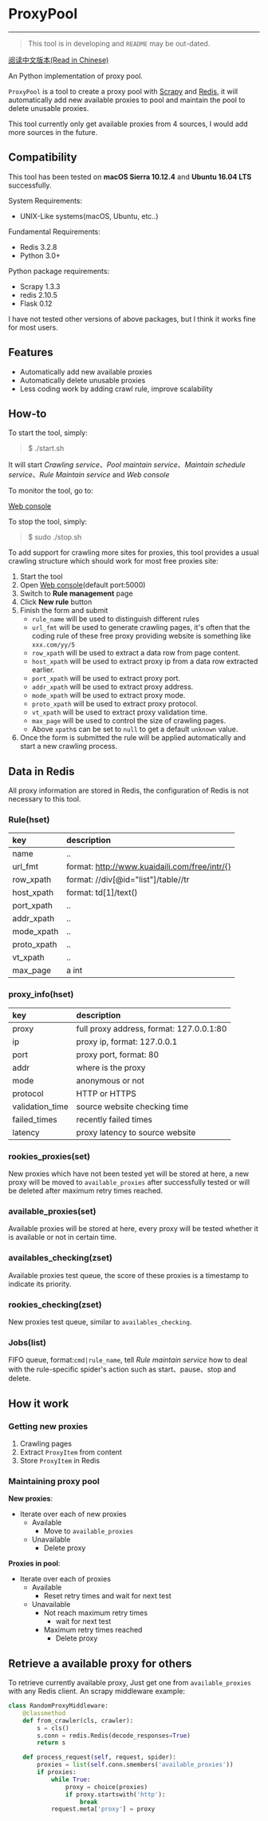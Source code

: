 # ProxyPool

---
> This tool is in developing and `README` may be out-dated.

[阅读中文版本(Read in Chinese)](README_CN.md)

An Python implementation of proxy pool.

`ProxyPool` is a tool to create a proxy pool with [Scrapy](https://scrapy.org) and [Redis](http://redis.io), it will automatically add new available proxies to pool and maintain the pool to delete unusable proxies.

This tool currently only get available proxies from 4 sources, I would add more sources in the future.

## Compatibility

This tool has been tested on **macOS Sierra 10.12.4** and **Ubuntu 16.04 LTS** successfully.

System Requirements:

* UNIX-Like systems(macOS, Ubuntu, etc..)

Fundamental Requirements:

* Redis 3.2.8
* Python 3.0+

Python package requirements:

* Scrapy 1.3.3
* redis 2.10.5
* Flask 0.12

I have not tested other versions of above packages, but I think it works fine for most users.

## Features

* Automatically add new available proxies
* Automatically delete unusable proxies
* Less coding work by adding crawl rule, improve scalability

## How-to

To start the tool, simply:
> $ ./start.sh

It will start *Crawling service*、*Pool maintain service*、*Maintain schedule service*、*Rule Maintain service* and *Web console*

To monitor the tool, go to:

[Web console](http://localhost:5000)

To stop the tool, simply:
> $ sudo ./stop.sh

To add support for crawling more sites for proxies, this tool provides a usual crawling structure which should work for most free proxies site:

1. Start the tool
2. Open [Web console](http://localhost:5000)(default port:5000)
3. Switch to **Rule management** page
4. Click **New rule** button
5. Finish the form and submit
	* `rule_name` will be used to distinguish different rules
	* `url_fmt` will be used to generate crawling pages, it's often that the coding rule of these free proxy providing website is something like `xxx.com/yy/5`
	* `row_xpath` will be used to extract a data row from page content.
	* `host_xpath` will be used to extract proxy ip from a data row extracted earlier.
	* `port_xpath` will be used to extract proxy port.
	* `addr_xpath` will be used to extract proxy address.
	* `mode_xpath` will be used to extract proxy mode.
	* `proto_xpath` will be used to extract proxy protocol.
	* `vt_xpath` will be used to extract proxy validation time.
	* `max_page` will be used to control the size of crawling pages.
	* Above `xpath`s can be set to `null` to get a default `unknown` value.
6. Once the form is submitted the rule will be applied automatically and start a new crawling process.

## Data in Redis

All proxy information are stored in Redis, the configuration of Redis is not necessary to this tool.

### Rule(hset)

key|description
:---|:---
name|..
url_fmt|format: http://www.kuaidaili.com/free/intr/{}
row_xpath|format: //div[@id="list"]/table//tr
host_xpath|format: td[1]/text()
port_xpath|..
addr_xpath|..
mode_xpath|..
proto_xpath|..
vt_xpath|..
max_page|a int

### proxy_info(hset)

key|description
:---|:---
proxy|full proxy address, format: 127.0.0.1:80
ip|proxy ip, format: 127.0.0.1
port|proxy port, format: 80
addr|where is the proxy
mode|anonymous or not
protocol| HTTP or HTTPS
validation_time|source website checking time
failed_times|recently failed times
latency|proxy latency to source website

### rookies_proxies(set)

New proxies which have not been tested yet will be stored at here, a new proxy will be moved to `available_proxies` after successfully tested or will be deleted after maximum retry times reached.

### available_proxies(set)

Available proxies will be stored at here, every proxy will be tested whether it is available or not in certain time.

### availables_checking(zset)

Available proxies test queue, the score of these proxies is a timestamp to indicate its priority.

### rookies_checking(zset)

New proxies test queue, similar to `availables_checking`.

### Jobs(list)

FIFO queue, format:`cmd|rule_name`, tell *Rule maintain service* how to deal with the rule-specific spider's action such as start、pause、stop and delete.

## How it work

### Getting new proxies

1. Crawling pages
2. Extract `ProxyItem` from content
3. Store `ProxyItem` in Redis

### Maintaining proxy pool

**New proxies**:

* Iterate over each of new proxies
	* Available	
		* Move to `available_proxies`
	* Unavailable 
		* Delete proxy

**Proxies in pool**:

* Iterate over each of proxies
	* Available	
		* Reset retry times and wait for next test
	* Unavailable 
		* Not reach maximum retry times
			* wait for next test
		* Maximum retry times reached
			* Delete proxy

## Retrieve a available proxy for others

To retrieve currently available proxy, Just get one from `available_proxies` with any Redis client.
An scrapy middleware example:

```Python
class RandomProxyMiddleware:
    @classmethod
    def from_crawler(cls, crawler):
        s = cls()
        s.conn = redis.Redis(decode_responses=True)
        return s

    def process_request(self, request, spider):
        proxies = list(self.conn.smembers('available_proxies'))
        if proxies:
            while True:
                proxy = choice(proxies)
                if proxy.startswith('http'):
                    break
            request.meta['proxy'] = proxy
```